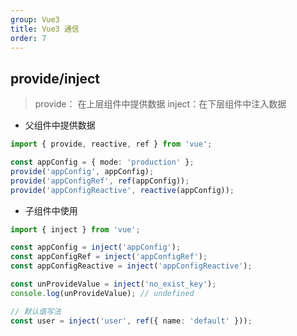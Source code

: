 ```yaml
---
group: Vue3
title: Vue3 通信
order: 7
---
```


## provide/inject

> provide： 在上层组件中提供数据
> inject：在下层组件中注入数据

- 父组件中提供数据

```ts
import { provide, reactive, ref } from 'vue';

const appConfig = { mode: 'production' };
provide('appConfig', appConfig);
provide('appConfigRef', ref(appConfig));
provide('appConfigReactive', reactive(appConfig));
```

- 子组件中使用

```ts
import { inject } from 'vue';

const appConfig = inject('appConfig');
const appConfigRef = inject('appConfigRef');
const appConfigReactive = inject('appConfigReactive');

const unProvideValue = inject('no_exist_key');
console.log(unProvideValue); // undefined

// 默认值写法
const user = inject('user', ref({ name: 'default' }));
```
